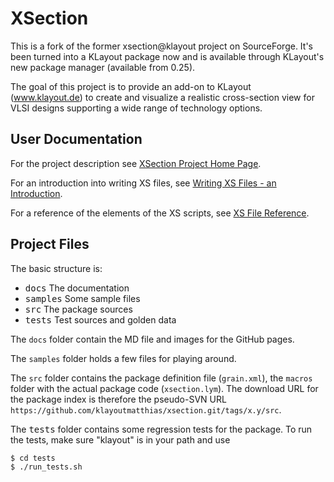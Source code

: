 # XSection

This is a fork of the former xsection@klayout project on SourceForge. It's been turned into a 
KLayout package now and is available through KLayout's new package manager (available from 0.25).

The goal of this project is to provide an add-on to KLayout (www.klayout.de) to 
create and visualize a realistic cross-section view for VLSI designs supporting a wide range of 
technology options.

## User Documentation

For the project description see [XSection Project Home Page](https://klayoutmatthias.github.io/xsection).

For an introduction into writing XS files, see [Writing XS Files - an Introduction](https://klayoutmatthias.github.io/xsection/DocIntro).

For a reference of the elements of the XS scripts, see [XS File Reference](https://klayoutmatthias.github.io/xsection/DocIntro).

## Project Files

The basic structure is:

 * <tt>docs</tt> The documentation
 * <tt>samples</tt> Some sample files
 * <tt>src</tt> The package sources
 * <tt>tests</tt> Test sources and golden data

The `docs` folder contain the MD file and images for the GitHub pages.

The `samples` folder holds a few files for playing around.

The `src` folder contains the package definition file (`grain.xml`), the `macros` folder with the
actual package code (`xsection.lym`). The download URL for the package index is therefore the pseudo-SVN
URL `https://github.com/klayoutmatthias/xsection.git/tags/x.y/src`.

The <tt>tests</tt> folder contains some regression tests for the package. To run the tests,
make sure "klayout" is in your path and use

```sh
$ cd tests
$ ./run_tests.sh
```
